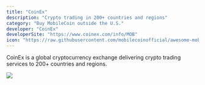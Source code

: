 ```yaml
---
title: "CoinEx"
description: "Crypto trading in 200+ countries and regions"
category: "Buy MobileCoin outside the U.S."
developer: "CoinEx"
developerSite: "https://www.coinex.com/info/MOB"
icon: "https://raw.githubusercontent.com/mobilecoinofficial/awesome-mobilecoin/main/directory/images/coinex.webp"
---
```

CoinEx is a global cryptocurrency exchange delivering crypto trading services to 200+ countries and regions.

![](https://raw.githubusercontent.com/mobilecoinofficial/awesome-mobilecoin/main/directory/images/coinexscreenshot.png)
